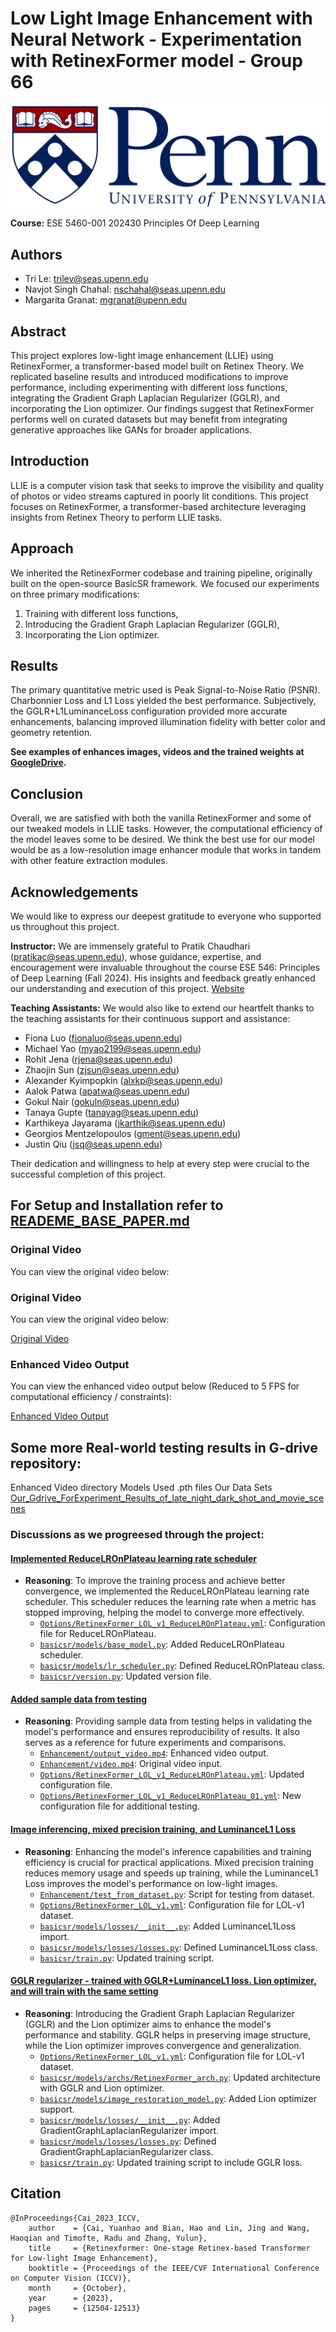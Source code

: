 # Low Light Image Enhancement with Neural Network - Experimentation with RetinexFormer model - Group 66

![University of Pennsylvania](reade_me_assets/UniversityofPennsylvania_FullLogo_RGB.png)

**Course:** ESE 5460-001 202430 Principles Of Deep Learning

## Authors
- Tri Le: [trilev@seas.upenn.edu](mailto:trilev@seas.upenn.edu)
- Navjot Singh Chahal: [nschahal@seas.upenn.edu](mailto:nschahal@seas.upenn.edu)
- Margarita Granat: [mgranat@upenn.edu](mailto:mgranat@upenn.edu)

## Abstract
This project explores low-light image enhancement (LLIE) using RetinexFormer, a transformer-based model built on Retinex Theory. We replicated baseline results and introduced modifications to improve performance, including experimenting with different loss functions, integrating the Gradient Graph Laplacian Regularizer (GGLR), and incorporating the Lion optimizer. Our findings suggest that RetinexFormer performs well on curated datasets but may benefit from integrating generative approaches like GANs for broader applications.

## Introduction
LLIE is a computer vision task that seeks to improve the visibility and quality of photos or video streams captured in poorly lit conditions. This project focuses on RetinexFormer, a transformer-based architecture leveraging insights from Retinex Theory to perform LLIE tasks.

## Approach
We inherited the RetinexFormer codebase and training pipeline, originally built on the open-source BasicSR framework. We focused our experiments on three primary modifications:
1. Training with different loss functions,
2. Introducing the Gradient Graph Laplacian Regularizer (GGLR),
3. Incorporating the Lion optimizer.

## Results
The primary quantitative metric used is Peak Signal-to-Noise Ratio (PSNR). Charbonnier Loss and L1 Loss yielded the best performance. Subjectively, the GGLR+L1LuminanceLoss configuration provided more accurate enhancements, balancing improved illumination fidelity with better color and geometry retention.

**See examples of enhances images, videos and the trained weights at [GoogleDrive](https://drive.google.com/drive/folders/1MOwvRiOAB3fAoSF83KVJW8EBdpXAcVKZ?usp=drive_link).**

## Conclusion
Overall, we are satisfied with both the vanilla RetinexFormer and some of our tweaked models in LLIE tasks. However, the computational efficiency of the model leaves some to be desired. We think the best use for our model would be as a low-resolution image enhancer module that works in tandem with other feature extraction modules.

## Acknowledgements
We would like to express our deepest gratitude to everyone who supported us throughout this project. 

**Instructor:**
We are immensely grateful to Pratik Chaudhari ([pratikac@seas.upenn.edu](mailto:pratikac@seas.upenn.edu)), whose guidance, expertise, and encouragement were invaluable throughout the course ESE 546: Principles of Deep Learning (Fall 2024). His insights and feedback greatly enhanced our understanding and execution of this project. [Website](https://pratikac.github.io)

**Teaching Assistants:**
We would also like to extend our heartfelt thanks to the teaching assistants for their continuous support and assistance:
- Fiona Luo ([fionaluo@seas.upenn.edu](mailto:fionaluo@seas.upenn.edu))
- Michael Yao ([myao2199@seas.upenn.edu](mailto:myao2199@seas.upenn.edu))
- Rohit Jena ([rjena@seas.upenn.edu](mailto:rjena@seas.upenn.edu))
- Zhaojin Sun ([zjsun@seas.upenn.edu](mailto:zjsun@seas.upenn.edu))
- Alexander Kyimpopkin ([alxkp@seas.upenn.edu](mailto:alxkp@seas.upenn.edu))
- Aalok Patwa ([apatwa@seas.upenn.edu](mailto:apatwa@seas.upenn.edu))
- Gokul Nair ([gokuln@seas.upenn.edu](mailto:gokuln@seas.upenn.edu))
- Tanaya Gupte ([tanayag@seas.upenn.edu](mailto:tanayag@seas.upenn.edu))
- Karthikeya Jayarama ([jkarthik@seas.upenn.edu](mailto:jkarthik@seas.upenn.edu))
- Georgios Mentzelopoulos ([gment@seas.upenn.edu](mailto:gment@seas.upenn.edu))
- Justin Qiu ([jsq@seas.upenn.edu](mailto:jsq@seas.upenn.edu))

Their dedication and willingness to help at every step were crucial to the successful completion of this project.


## For Setup and Installation refer to [READEME_BASE_PAPER.md](README_BASE_PAPER.md)

### Original Video
You can view the original video below:

### Original Video
You can view the original video below:

[Original Video](Enhancement/video.mp4)

### Enhanced Video Output
You can view the enhanced video output below (Reduced to 5 FPS for computational efficiency / constraints):

[Enhanced Video Output](Enhancement/output_video.mp4)

## Some more Real-world testing results in G-drive repository:
Enhanced Video directory
Models Used .pth files
Our Data Sets
[Our_Gdrive_ForExperiment_Results_of_late_night_dark_shot_and_movie_scenes](https://drive.google.com/drive/folders/1MOwvRiOAB3fAoSF83KVJW8EBdpXAcVKZ?usp=drive_link)

### Discussions as we progreesed through the project:

#### [Implemented ReduceLROnPlateau learning rate scheduler](https://github.com/your-repo/commit/55766df)
- **Reasoning**: To improve the training process and achieve better convergence, we implemented the ReduceLROnPlateau learning rate scheduler. This scheduler reduces the learning rate when a metric has stopped improving, helping the model to converge more effectively.
  - [`Options/RetinexFormer_LOL_v1_ReduceLROnPlateau.yml`](Options/RetinexFormer_LOL_v1_ReduceLROnPlateau.yml): Configuration file for ReduceLROnPlateau.
  - [`basicsr/models/base_model.py`](basicsr/models/base_model.py): Added ReduceLROnPlateau scheduler.
  - [`basicsr/models/lr_scheduler.py`](basicsr/models/lr_scheduler.py): Defined ReduceLROnPlateau class.
  - [`basicsr/version.py`](basicsr/version.py): Updated version file.

#### [Added sample data from testing](https://github.com/your-repo/commit/1851527)
- **Reasoning**: Providing sample data from testing helps in validating the model's performance and ensures reproducibility of results. It also serves as a reference for future experiments and comparisons.
  - [`Enhancement/output_video.mp4`](Enhancement/output_video.mp4): Enhanced video output.
  - [`Enhancement/video.mp4`](Enhancement/video.mp4): Original video input.
  - [`Options/RetinexFormer_LOL_v1_ReduceLROnPlateau.yml`](Options/RetinexFormer_LOL_v1_ReduceLROnPlateau.yml): Updated configuration file.
  - [`Options/RetinexFormer_LOL_v1_ReduceLROnPlateau_01.yml`](Options/RetinexFormer_LOL_v1_ReduceLROnPlateau_01.yml): New configuration file for additional testing.

#### [Image inferencing, mixed precision training, and LuminanceL1 Loss](https://github.com/your-repo/commit/6781b4a)
- **Reasoning**: Enhancing the model's inference capabilities and training efficiency is crucial for practical applications. Mixed precision training reduces memory usage and speeds up training, while the LuminanceL1 Loss improves the model's performance on low-light images.
  - [`Enhancement/test_from_dataset.py`](Enhancement/test_from_dataset.py): Script for testing from dataset.
  - [`Options/RetinexFormer_LOL_v1.yml`](Options/RetinexFormer_LOL_v1.yml): Configuration file for LOL-v1 dataset.
  - [`basicsr/models/losses/__init__.py`](basicsr/models/losses/__init__.py): Added LuminanceL1Loss import.
  - [`basicsr/models/losses/losses.py`](basicsr/models/losses/losses.py): Defined LuminanceL1Loss class.
  - [`basicsr/train.py`](basicsr/train.py): Updated training script.

#### [GGLR regularizer - trained with GGLR+LuminanceL1 loss. Lion optimizer, and will train with the same setting](https://github.com/your-repo/commit/2e02bac)
- **Reasoning**: Introducing the Gradient Graph Laplacian Regularizer (GGLR) and the Lion optimizer aims to enhance the model's performance and stability. GGLR helps in preserving image structure, while the Lion optimizer improves convergence and generalization.
  - [`Options/RetinexFormer_LOL_v1.yml`](Options/RetinexFormer_LOL_v1.yml): Configuration file for LOL-v1 dataset.
  - [`basicsr/models/archs/RetinexFormer_arch.py`](basicsr/models/archs/RetinexFormer_arch.py): Updated architecture with GGLR and Lion optimizer.
  - [`basicsr/models/image_restoration_model.py`](basicsr/models/image_restoration_model.py): Added Lion optimizer support.
  - [`basicsr/models/losses/__init__.py`](basicsr/models/losses/__init__.py): Added GradientGraphLaplacianRegularizer import.
  - [`basicsr/models/losses/losses.py`](basicsr/models/losses/losses.py): Defined GradientGraphLaplacianRegularizer class.
  - [`basicsr/train.py`](basicsr/train.py): Updated training script to include GGLR loss.


## Citation
```shell
@InProceedings{Cai_2023_ICCV,
    author    = {Cai, Yuanhao and Bian, Hao and Lin, Jing and Wang, Haoqian and Timofte, Radu and Zhang, Yulun},
    title     = {Retinexformer: One-stage Retinex-based Transformer for Low-light Image Enhancement},
    booktitle = {Proceedings of the IEEE/CVF International Conference on Computer Vision (ICCV)},
    month     = {October},
    year      = {2023},
    pages     = {12504-12513}
}
```
